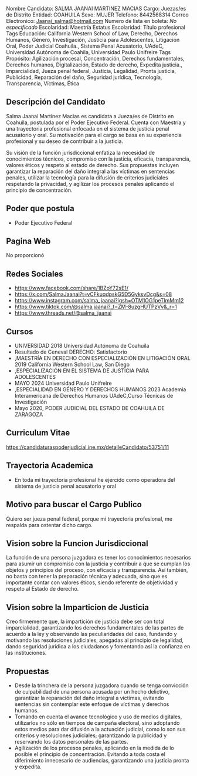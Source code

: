 Nombre Candidato: SALMA JAANAI MARTINEZ MACIAS
Cargo: Juezas/es de Distrito
Entidad: COAHUILA
Sexo: MUJER
Telefono: 8442568314
Correo Electronico: Jaanai_salma@hotmail.com
Numero de lista en boleta: *No especificado*
Escolaridad: Maestría
Estatus Escolaridad: Título profesional
Tags Educación: California Western School of Law, Derecho, Derechos Humanos, Género, Investigación, Justicia para Adolescentes, Litigación Oral, Poder Judicial Coahuila., Sistema Penal Acusatorio, UAdeC, Universidad Autónoma de Coahila, Universidad Paulo Unifreire
Tags Propósito: Agilización procesal, Concentración, Derechos fundamentales, Derechos humanos, Digitalización, Estado de derecho, Expedita justicia., Imparcialidad, Jueza penal federal, Justicia, Legalidad, Pronta justicia, Publicidad, Reparación del daño, Seguridad jurídica, Tecnología, Transparencia, Víctimas, Ética


## Descripción del Candidato 

Salma Jaanai Martinez Macias es candidata a Jueza/es de Distrito en Coahuila, postulada por el Poder Ejecutivo Federal. Cuenta con Maestría y una trayectoria profesional enfocada en el sistema de justicia penal acusatorio y oral. Su motivación para el cargo se basa en su experiencia profesional y su deseo de contribuir a la justicia.

Su visión de la función jurisdiccional enfatiza la necesidad de conocimientos técnicos, compromiso con la justicia, eficacia, transparencia, valores éticos y respeto al estado de derecho. Sus propuestas incluyen garantizar la reparación del daño integral a las víctimas en sentencias penales, utilizar la tecnología para la difusión de criterios judiciales respetando la privacidad, y agilizar los procesos penales aplicando el principio de concentración.


## Poder que postula

- Poder Ejecutivo Federal


## Pagina Web

No proporcionó


## Redes Sociales

- https://www.facebook.com/share/1BZoY72sE1/
- https://x.com/SalmaJaanai?t=vCFkuqdpskG5D5GyksvDcg&s=08
- https://www.instagram.com/salma_jaanai?igsh=OTM1OG1peTlmMm12
- https://www.tiktok.com/@salma.jaanai?_t=ZM-8uzgHUTPzVv&_r=1
- https://www.threads.net/@salma_jaanai


## Cursos

- UNIVERSIDAD  2018 Universidad Autónoma de Coahuila
- Resultado de Ceneval  DERECHO: Satisfactorio
- ,MAESTRÍA EN DERECHO CON ESPECIALIZACIÓN EN LITIGACIÓN ORAL  2019 California Western School  Law, San Diego
- ,ESPECIALIZACIÓN EN EL SISTEMA DE JUSTICIA PARA ADOLESCENTES
- MAYO 2024 Universidad Paulo Unifreire
- ,ESPECIALIDAD EN GÉNERO Y DERECHOS HUMANOS  2023 Academia Interamericana de Derechos Humanos UAdeC,Curso Técnicas de Investigación
- Mayo 2020, PODER JUDICIAL DEL ESTADO DE COAHUILA DE ZARAGOZA


## Curriculum Vitae

https://candidaturaspoderjudicial.ine.mx/detalleCandidato/53751/11


## Trayectoria Academica

- En toda mi trayectoria profesional he ejercido como operadora del sistema de justicia penal acusatorio y oral


## Motivo para buscar el Cargo Publico

Quiero ser jueza penal federal, porque mi trayectoria profesional, me respalda para ostentar dicho cargo.


## Vision sobre la Funcion Jurisdiccional

La función de una persona juzgadora es tener los conocimientos necesarios para asumir un compromiso con la justicia y contribuir a que se cumplan los objetos y principios del proceso, con eficacia y transparencia. Así también, no basta con tener la preparación técnica y adecuada, sino que es importante contar con valores éticos, siendo referente de objetividad y respeto al Estado de derecho.


## Vision sobre la Imparticion de Justicia

Creo firmemente que, la impartición de justicia debe ser con total imparcialidad, garantizando los derechos fundamentales de las partes de acuerdo a la ley y observando las peculiaridades del caso, fundando y motivando las resoluciones judiciales, apegadas al principio de legalidad, dando seguridad jurídica a los ciudadanos y fomentando así la confianza en las instituciones.


## Propuestas

- Desde la trinchera de la persona juzgadora cuando se tenga convicción de culpabilidad de una persona acusada por un hecho delictivo, garantizar la reparación del daño integral a víctimas, evitando sentencias sin contemplar este enfoque de víctimas y derechos humanos.
- Tomando en cuenta el avance tecnológico y uso de medios digitales, utilizarlos no sólo en tiempos de campaña electoral, sino adoptando estos medios para dar difusión a la actuación judicial, como lo son sus criterios y resoluciones judiciales; garantizando la publicidad y reservando los datos personales de las partes.
- Agilización de los procesos penales, aplicando en la medida de lo posible el principio de concentración. Evitando a toda costa el diferimiento innecesario de audiencias, garantizando una justicia pronta y expedita.

